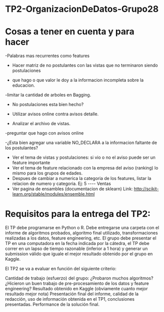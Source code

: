 # TP2-OrganizacionDeDatos-Grupo28

# Cosas a tener en cuenta y para hacer

  
-Palabras mas recurrentes como features

- Hacer matriz de no postulantes con las vistas que no terminaron siendo postulaciones

- que hago o que valor le doy a la informacion incompleta sobre la educacion.

-limitar la cantidad de arboles en Bagging.

-  No postulaciones esta bien hecho?

- Utilizar avisos online contra avisos detalle.

- Analizar el archivo de vistas.

-preguntar que hago con avisos online

  -¿Esta bien agregar una variable NO_DECLARA a la informacion faltante de los postulantes?
  - Ver el tema de vistas y postulaciones: si vio o no el aviso puede ser un feature importante
  - Ver el tema de feature relacionado con la empresa del aviso (ranking) lo mismo para los grupos de edades.
  - Despues de cambiar a numerica la categoria de los features, listar la relacion de numero y categoria. Ej: 5 ---- Ventas
  - Ver pagina de ensambles (documentacion de sklearn) Link: http://scikit-learn.org/stable/modules/ensemble.html
  
# Requisitos para la entrega del TP2:

El TP debe programarse en Python o R.
Debe entregarse una carpeta con el informe de algoritmos probados, algoritmo final utilizado, transformaciones realizadas a los datos, feature engineering, etc. 
El grupo debe presentar el TP en una computadora en la fecha indicada por la cátedra, el TP debe correr en un lapso de tiempo razonable (inferior a 1 hora) y generar un submission válido que iguale el mejor resultado obtenido por el grupo en Kaggle.

El TP2 se va a evaluar en función del siguiente criterio:

Cantidad de trabajo (esfuerzo) del grupo: ¿Probaron muchos algoritmos? ¿Hicieron un buen trabajo de pre-procesamiento de los datos y feature engineering?
Resultado obtenido en Kaggle (obviamente cuanto mejor resultado mejor nota)
Presentación final del informe, calidad de la redacción, uso de información obtenida en el TP1, conclusiones presentadas.
Performance de la solución final.
  
